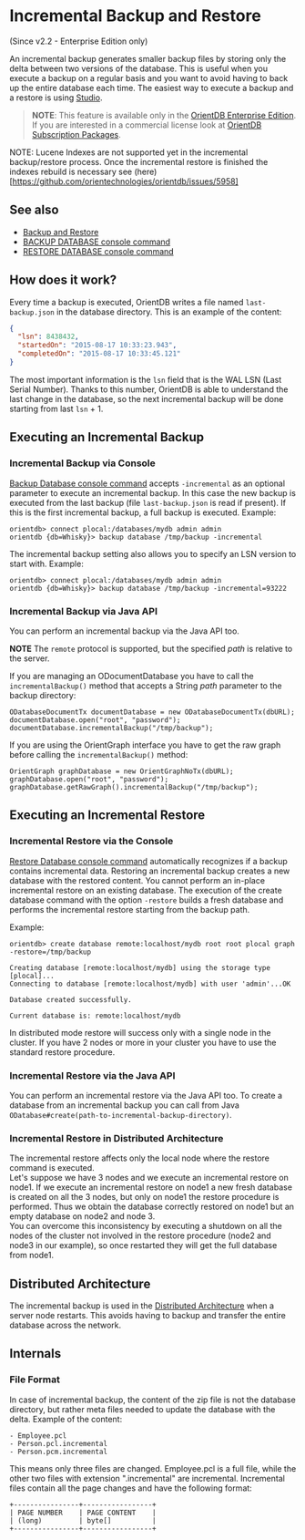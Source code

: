 
# Incremental Backup and Restore

(Since v2.2 - Enterprise Edition only)

An incremental backup generates smaller backup files by storing only the delta between two versions of the database. This is useful when you execute a backup on a regular basis and you want to avoid having to back up the entire database each time. The easiest way to execute a backup and a restore is using [Studio](../studio/backups-imports-exports/Studio-Backup-Management.md).

>**NOTE**: This feature is available only in the [OrientDB Enterprise Edition](http://orientdb.com/orientdb-enterprise). If you are interested in a commercial license look at [OrientDB Subscription Packages](http://orientdb.com/support).

NOTE: Lucene Indexes are not supported yet in the incremental backup/restore process. Once the incremental restore is finished the indexes rebuild is necessary see (here)[https://github.com/orientechnologies/orientdb/issues/5958] 

## See also
- [Backup and Restore](Backup-and-Restore.md)
- [BACKUP DATABASE console command](../console/Console-Command-Backup.md)
- [RESTORE DATABASE console command](../console/Console-Command-Restore.md)

## How does it work?

Every time a backup is executed, OrientDB writes a file named `last-backup.json` in the database directory. This is an example of the content:

```json
{
  "lsn": 8438432,
  "startedOn": "2015-08-17 10:33:23.943",
  "completedOn": "2015-08-17 10:33:45.121"
}
```

The most important information is the `lsn` field that is the WAL LSN (Last Serial Number). Thanks to this number, OrientDB is able to understand the last change in the database, so the next incremental backup will be done starting from last `lsn` + 1.

## Executing an Incremental Backup

### Incremental Backup via Console

[Backup Database console command](../console/Console-Command-Backup.md) accepts `-incremental` as an optional parameter to execute an incremental backup. In this case the new backup is executed from the last backup (file `last-backup.json` is read if present). If this is the first incremental backup, a full backup is executed. Example:

```
orientdb> connect plocal:/databases/mydb admin admin
orientdb {db=Whisky}> backup database /tmp/backup -incremental
```

The incremental backup setting also allows you to specify an LSN version to start with. Example:

```
orientdb> connect plocal:/databases/mydb admin admin
orientdb {db=Whisky}> backup database /tmp/backup -incremental=93222
```

### Incremental Backup via Java API
You can perform an incremental backup via the Java API too.

**NOTE** The `remote` protocol is supported, but the specified *path* is relative to the server.

If you are managing an ODocumentDatabase you have to call the `incrementalBackup()` method that accepts a String *path* parameter to the backup directory:

```
ODatabaseDocumentTx documentDatabase = new ODatabaseDocumentTx(dbURL);
documentDatabase.open("root", "password");
documentDatabase.incrementalBackup("/tmp/backup");
```

If you are using the OrientGraph interface you have to get the raw graph before calling the `incrementalBackup()` method:

```
OrientGraph graphDatabase = new OrientGraphNoTx(dbURL);
graphDatabase.open("root", "password");
graphDatabase.getRawGraph().incrementalBackup("/tmp/backup");
```


## Executing an Incremental Restore

### Incremental Restore via the Console

[Restore Database console command](../console/Console-Command-Restore.md) automatically recognizes if a backup contains incremental data. Restoring an incremental backup creates a new database with the restored content.  You cannot perform an in-place incremental restore on an existing database. The execution of the create database command with the option `-restore` builds a fresh database and performs the incremental restore starting from the backup path. 

Example:

```
orientdb> create database remote:localhost/mydb root root plocal graph -restore=/tmp/backup

Creating database [remote:localhost/mydb] using the storage type [plocal]...
Connecting to database [remote:localhost/mydb] with user 'admin'...OK

Database created successfully.

Current database is: remote:localhost/mydb
```

In distributed mode restore will success only with a single node in the cluster. If you have 2 nodes or more in your cluster you have to use the standard restore procedure.

### Incremental Restore via the Java API
You can perform an incremental restore via the Java API too.
To create a database from an incremental backup you can call from Java `ODatabase#create(path-to-incremental-backup-directory)`.

### Incremental Restore in Distributed Architecture
The incremental restore affects only the local node where the restore command is executed.  
Let's suppose we have 3 nodes and we execute an incremental restore on node1. If we execute an incremental restore on node1 a new fresh database is created on all the 3 nodes, but only on node1 the restore procedure is performed. Thus we obtain the database correctly restored on node1 but an empty database on node2 and node 3.  
You can overcome this inconsistency by executing a shutdown on all the nodes of the cluster not involved in the restore procedure (node2 and node3 in our example), so once restarted they will get the full database from node1.

## Distributed Architecture

The incremental backup is used in the [Distributed Architecture](../distributed/Distributed-Architecture.md) when a server node restarts. This avoids having to backup and transfer the entire database across the network.

## Internals

### File Format
In case of incremental backup, the content of the zip file is not the database directory, but rather meta files needed to update the database with the delta. Example of the content:

```
- Employee.pcl
- Person.pcl.incremental
- Person.pcm.incremental
```

This means only three files are changed.  Employee.pcl is a full file, while the other two files with extension ".incremental" are incremental. Incremental files contain all the page changes and have the following format:
```
+----------------+-----------------+
| PAGE NUMBER    | PAGE CONTENT    |
| (long)         | byte[]          |
+----------------+-----------------+
```
